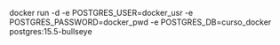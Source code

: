 docker run -d -e POSTGRES_USER=docker_usr -e POSTGRES_PASSWORD=docker_pwd -e POSTGRES_DB=curso_docker postgres:15.5-bullseye
